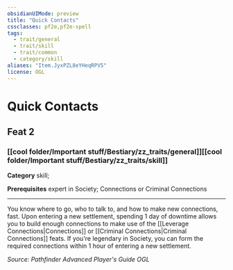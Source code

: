 ```yaml
---
obsidianUIMode: preview
title: "Quick Contacts"
cssclasses: pf2e,pf2e-spell
tags:
  - trait/general
  - trait/skill
  - trait/common
  - category/skill
aliases: "Item.JyxPZL8eYHeqRPV5"
license: OGL
---
```

# Quick Contacts
## Feat 2
### [[cool folder/Important stuff/Bestiary/zz_traits/general]][[cool folder/Important stuff/Bestiary/zz_traits/skill]]

**Category** skill; 



**Prerequisites** expert in Society; Connections or Criminal Connections
* * *
You know where to go, who to talk to, and how to make new connections, fast. Upon entering a new settlement, spending 1 day of downtime allows you to build enough connections to make use of the [[Leverage Connections|Connections]] or [[Criminal Connections|Criminal Connections]] feats. If you're legendary in Society, you can form the required connections within 1 hour of entering a new settlement.

*Source: Pathfinder Advanced Player's Guide*
*OGL*